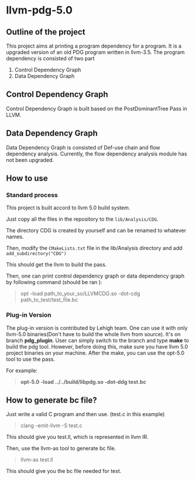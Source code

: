 # llvm-pdg-5.0

## Outline of the project

This project aims at printing a program dependency for a program. It is a upgraded version of an old PDG program written in llvm-3.5.
The program dependency is consisted of two part 

1. Control Dependency Graph
2. Data Dependency Graph

## Control Dependency Graph

Control Dependency Graph is built based on the PostDominantTree Pass in LLVM. 

## Data Dependency Graph

Data Dependency Graph is consisted of Def-use chain and flow dependency analysis. 
Currently, the flow dependency analysis module has not been upgraded.  

## How to use

### Standard process

This project is built accord to llvm 5.0 build system. 

Just copy all the files in the repository to the `lib/Analysis/CDG`.

The directory CDG is created by yourself and can be renamed to whatever names.

Then, modify the `CMakeLists.txt` file in the lib/Analysis directory and add `add_subdirectory("CDG")`

This should get the llvm to build the pass.

Then, one can print control dependency graph or data dependency graph by following command (should be ran ):

> opt -load path\_to\_your\_so/LLVMCDG.so -dot-cdg path\_to\_test/test\_file.bc

### Plug-in Version

The plug-in version is contributed by Lehigh team. One can use it with only llvm-5.0 binaries(Don't have to build the whole llvm from source). It's on branch **pdg_plugin**. User can simply switch to the branch and type **make** to build the pdg tool. However, before doing this, make sure you have llvm 5.0 project binaries on your machine. After the make,  you can use the opt-5.0 tool to use the pass.

For example: 

> **opt-5.0 -load ../../build/libpdg.so -dot-ddg test.bc**

## How to generate bc file?

Just write a valid C program and then use. (test.c in this example)

> clang -emit-llvm -S test.c

This should give you test.ll, which is represented in llvm IR. 

Then, use the llvm-as tool to generate bc file.

> llvm-as test.ll 

This should give you the bc file needed for test.
